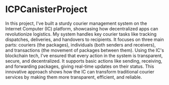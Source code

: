 ﻿# ICPCanisterProject
 
In this project, I've built a sturdy courier management system on the Internet Computer (IC) platform, showcasing how decentralized apps can revolutionize logistics. My system handles key courier tasks like tracking dispatches, deliveries, and handovers to recipients.
It focuses on three main parts: couriers (the packages), individuals (both senders and receivers), and transactions (the movement of packages between them). Using the IC's blockchain tech, I've ensured that every action in the system is transparent, secure, and decentralized.
It supports basic actions like sending, receiving, and forwarding packages, giving real-time updates on their status. This innovative approach shows how the IC can transform traditional courier services by making them more transparent, efficient, and reliable.
